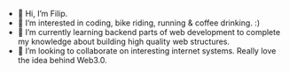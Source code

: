 - 👋 Hi, I’m Filip.
- 👀 I’m interested in coding, bike riding, running & coffee drinking. :)
- 🌱 I’m currently learning backend parts of web development to complete my knowledge about building high quality web structures.
- 💞️ I’m looking to collaborate on interesting internet systems. Really love the idea behind Web3.0.
<!--- - 📫 How to reach me? filip@hussleverse.dev --->

<!---
hussleverse/hussleverse is a ✨ special ✨ repository because its `README.md` (this file) appears on your GitHub profile.
You can click the Preview link to take a look at your changes.
--->
